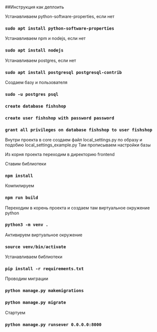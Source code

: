 ##Инструкция как деплоить

Устанавливаем python-software-properties, если нет

### `sudo apt install python-software-properties`

Устанавливаем npm и nodejs, если нет

### `sudo apt install nodejs`

Устанавливаем postgres, если нет

### `sudo apt install postgresql postgresql-contrib`

Создаем базу и пользователя

### `sudo -u postgres psql`

### `create database fishshop`

### `create user fishshop with password password`

### `grant all privileges on database fishshop to user fishshop`

Внутри проекта в core создаем файл local_settings.py по образу и подобию local_settings_example.py
Там прописываем настройки базы

Из корня проекта переходим в директорию frontend

Ставим библиотеки

### `npm install`

Компилируем

### `npm run build`

Переходим в корень проекта и создаем там виртуальное окружение python

### `python3 -m venv .`

Активируем виртуальное окружение

### `source venv/bin/activate`

Устанавливаем библиотеки

### `pip install -r requirements.txt`

Проводим миграции

### `python manage.py makemigrations`

### `python manage.py migrate`

Стартуем

### `python manage.py runsever 0.0.0.0:8000`